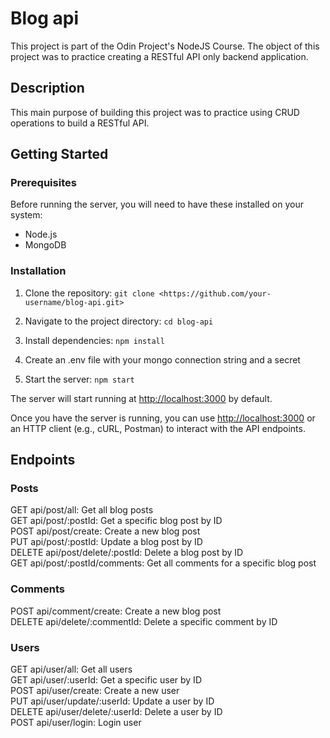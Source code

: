 # Blog api

This project is part of the Odin Project's NodeJS Course. The object of this project was to practice creating a RESTful API only backend application.

## Description

This main purpose of building this project was to practice using CRUD operations to build a RESTful API.

## Getting Started

### Prerequisites

Before running the server, you will need to have these installed on your system:

- Node.js
- MongoDB

### Installation

1. Clone the repository:
`git clone <https://github.com/your-username/blog-api.git>`

2. Navigate to the project directory:
 `cd blog-api`

3. Install dependencies:
 `npm install`

4. Create an .env file with your mongo connection string and a secret

5. Start the server:
 `npm start`

The server will start running at <http://localhost:3000> by default.

Once you have the server is running, you can use <http://localhost:3000> or an HTTP client (e.g., cURL, Postman) to interact with the API endpoints.

## Endpoints

### Posts

GET api/post/all: Get all blog posts\
GET api/post/:postId: Get a specific blog post by ID\
POST api/post/create: Create a new blog post\
PUT api/post/:postId: Update a blog post by ID\
DELETE api/post/delete/:postId: Delete a blog post by ID\
GET api/post/:postId/comments: Get all comments for a specific blog post

### Comments

POST api/comment/create: Create a new blog post\
DELETE api/delete/:commentId: Delete a specific comment by ID

### Users

GET api/user/all: Get all users\
GET api/user/:userId: Get a specific user by ID\
POST api/user/create: Create a new user\
PUT api/user/update/:userId: Update a user by ID\
DELETE api/user/delete/:userId: Delete a user by ID\
POST api/user/login: Login user
